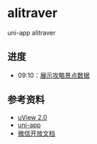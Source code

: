 # alitraver

uni-app alitraver

## 进度

- 09:10：[展示攻略景点数据](https://ke.qq.com/webcourse/450546/100538988#taid=3977045227266034&vid=5285890794669719407)

## 参考资料

- [uView 2.0](https://www.uviewui.com/components/intro.html)
- [uni-app](https://uniapp.dcloud.io/README)
- [微信开放文档](https://developers.weixin.qq.com/miniprogram/dev/wxcloud/basis/getting-started.html)
